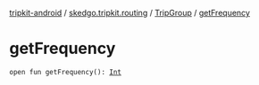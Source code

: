 [tripkit-android](../../index.md) / [skedgo.tripkit.routing](../index.md) / [TripGroup](index.md) / [getFrequency](./get-frequency.md)

# getFrequency

`open fun getFrequency(): `[`Int`](https://kotlinlang.org/api/latest/jvm/stdlib/kotlin/-int/index.html)